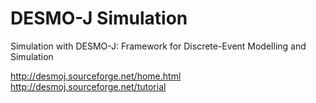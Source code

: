 # DESMO-J Simulation
Simulation with DESMO-J: Framework for Discrete-Event Modelling and Simulation

http://desmoj.sourceforge.net/home.html
http://desmoj.sourceforge.net/tutorial